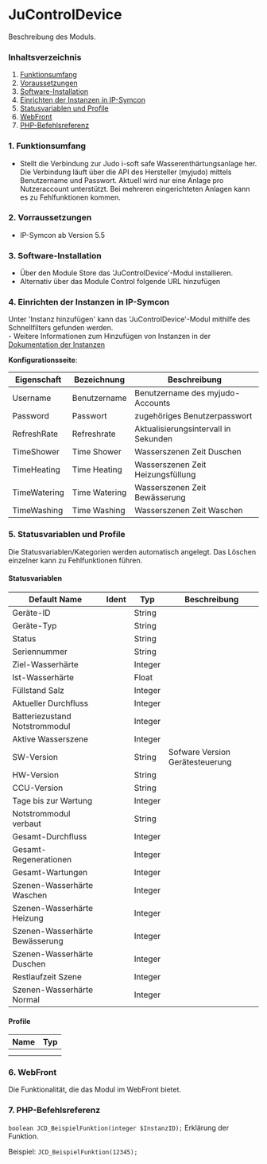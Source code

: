 # JuControlDevice
Beschreibung des Moduls.

### Inhaltsverzeichnis

1. [Funktionsumfang](#1-funktionsumfang)
2. [Voraussetzungen](#2-voraussetzungen)
3. [Software-Installation](#3-software-installation)
4. [Einrichten der Instanzen in IP-Symcon](#4-einrichten-der-instanzen-in-ip-symcon)
5. [Statusvariablen und Profile](#5-statusvariablen-und-profile)
6. [WebFront](#6-webfront)
7. [PHP-Befehlsreferenz](#7-php-befehlsreferenz)

### 1. Funktionsumfang

* Stellt die Verbindung zur Judo i-soft safe Wasserenthärtungsanlage her. Die Verbindung läuft über die API des Hersteller (myjudo) mittels Benutzername und Passwort. Aktuell wird nur eine Anlage pro Nutzeraccount unterstützt. Bei mehreren eingerichteten Anlagen kann es zu Fehlfunktionen kommen.

### 2. Vorraussetzungen

- IP-Symcon ab Version 5.5

### 3. Software-Installation

* Über den Module Store das 'JuControlDevice'-Modul installieren.
* Alternativ über das Module Control folgende URL hinzufügen

### 4. Einrichten der Instanzen in IP-Symcon

 Unter 'Instanz hinzufügen' kann das 'JuControlDevice'-Modul mithilfe des Schnellfilters gefunden werden.  
	- Weitere Informationen zum Hinzufügen von Instanzen in der [Dokumentation der Instanzen](https://www.symcon.de/service/dokumentation/konzepte/instanzen/#Instanz_hinzufügen)

__Konfigurationsseite__:

| Eigenschaft | Bezeichnung     		    | Beschreibung                                |
|-------------|-----------------------|---------------------------------------------|
| Username    | Benutzername        	 | Benutzername des myjudo-Accounts            |
| Password    | Passwort      		      | zugehöriges Benutzerpasswort                |
| RefreshRate | Refreshrate		         | Aktualisierungsintervall in Sekunden |
| TimeShower  | Time Shower		         | Wasserszenen Zeit Duschen                   |
| TimeHeating | Time Heating		        | Wasserszenen Zeit Heizungsfüllung           |
| TimeWatering| Time Watering		       | Wasserszenen Zeit Bewässerung               |
| TimeWashing | Time Washing		        | Wasserszenen Zeit Waschen                   |

### 5. Statusvariablen und Profile

Die Statusvariablen/Kategorien werden automatisch angelegt. Das Löschen einzelner kann zu Fehlfunktionen führen.

#### Statusvariablen

| Default Name		                 | Ident | Typ     	 | Beschreibung                    |
|--------------------------------|-------|-----------|---------------------------------|
| Geräte-ID		                    |       | String	   |                                 |
| Geräte-Typ		                   |       | String	   |                                 |
| Status			                      |       | String	   |                                 |
| Seriennummer		                 |       | String	   |                                 |
| Ziel-Wasserhärte	              |       | Integer	  |                                 |
| Ist-Wasserhärte	               |       | Float		   |                                 |
| Füllstand Salz	                |       | Integer	  |                                 |
| Aktueller Durchfluss           |       | Integer	  |                                 |
| Batteriezustand Notstrommodul  |       | Integer	  |                                 |
| Aktive Wasserszene	          |       | Integer	  |                                 |
| SW-Version			                  |       | String	   | Sofware Version Gerätesteuerung |
| HW-Version			                  |       | String	   |                                 |
| CCU-Version			                 |       | String	   |                                 |
| Tage bis zur Wartung	          |       | Integer	  |                                 |
| Notstrommodul verbaut          |       | String	   |                                 |
| Gesamt-Durchfluss	             |       | Integer	  |                                 |
| Gesamt-Regenerationen          |       | Integer	  |                                 |
| Gesamt-Wartungen		             |       | Integer	  |                                 |
| Szenen-Wasserhärte Waschen     |       | Integer	  |                                 |
| Szenen-Wasserhärte Heizung     |       | Integer	  |                                 |
| Szenen-Wasserhärte Bewässerung |       | Integer	  |                                 |
| Szenen-Wasserhärte Duschen 		  |       | Integer	  |                                 |
| Restlaufzeit Szene			          |       | Integer	  |                                 |
| Szenen-Wasserhärte Normal		    |       | Integer	  |                                 |

#### Profile

Name   | Typ
------ | -------
       |
       |

### 6. WebFront

Die Funktionalität, die das Modul im WebFront bietet.

### 7. PHP-Befehlsreferenz

`boolean JCD_BeispielFunktion(integer $InstanzID);`
Erklärung der Funktion.

Beispiel:
`JCD_BeispielFunktion(12345);`

